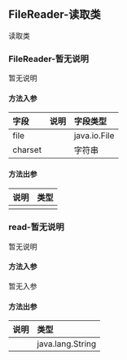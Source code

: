 ## FileReader-读取类

读取类

### FileReader-暂无说明

暂无说明

#### 方法入参

| 字段 | 说明 | 字段类型 |
|:---|:---|:---|
| file |  | java.io.File |
| charset |  | 字符串 |

#### 方法出参

| 说明 | 类型 |
|:---|:---|
|  |  |

### read-暂无说明

暂无说明

#### 方法入参

暂无入参

#### 方法出参

| 说明 | 类型 |
|:---|:---|
|  | java.lang.String |




